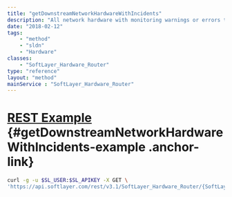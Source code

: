 ```yaml
---
title: "getDownstreamNetworkHardwareWithIncidents"
description: "All network hardware with monitoring warnings or errors that are downstream from the selected piece of hardware. [DEPRECATED]"
date: "2018-02-12"
tags:
    - "method"
    - "sldn"
    - "Hardware"
classes:
    - "SoftLayer_Hardware_Router"
type: "reference"
layout: "method"
mainService : "SoftLayer_Hardware_Router"
---
```


# [REST Example](#getDownstreamNetworkHardwareWithIncidents-example) <a href="/article/rest/"><i class="fas fa-question"></i></a> {#getDownstreamNetworkHardwareWithIncidents-example .anchor-link} 
```bash
curl -g -u $SL_USER:$SL_APIKEY -X GET \
'https://api.softlayer.com/rest/v3.1/SoftLayer_Hardware_Router/{SoftLayer_Hardware_RouterID}/getDownstreamNetworkHardwareWithIncidents'
```
